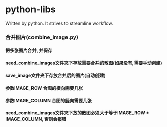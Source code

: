# python-libs
Written by python. It strives to streamline workflow.

### 合并图片(combine_image.py)
#### 把多张图片合并, 并保存
#### need_combine_images文件夹下存放需要合并的散图(如果没有,需要手动创建)
#### save_image文件夹下存放合并后的图片(自动创建)
#### 参数IMAGE_ROW 合图的横向需要几张
#### 参数IMAGE_COLUMN 合图的竖向需要几张
#### need_combine_images文件夹下放的散图必须大于等于IMAGE_ROW * IMAGE_COLUMN, 否则会报错